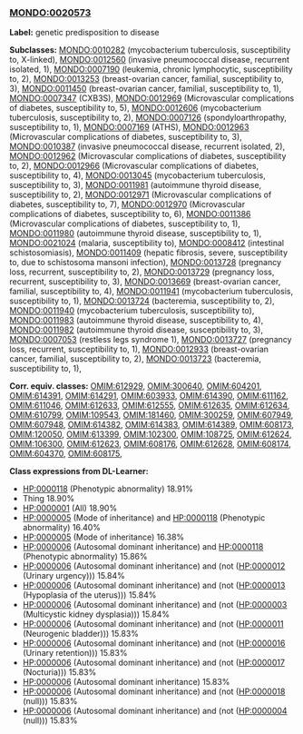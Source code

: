 
### [MONDO:0020573](http://purl.obolibrary.org/obo/MONDO_0020573)
**Label:** genetic predisposition to disease

**Subclasses:** [MONDO:0010282](http://purl.obolibrary.org/obo/MONDO_0010282) (mycobacterium tuberculosis, susceptibility to, X-linked), [MONDO:0012560](http://purl.obolibrary.org/obo/MONDO_0012560) (invasive pneumococcal disease, recurrent isolated, 1), [MONDO:0007190](http://purl.obolibrary.org/obo/MONDO_0007190) (leukemia, chronic lymphocytic, susceptibility to, 2), [MONDO:0013253](http://purl.obolibrary.org/obo/MONDO_0013253) (breast-ovarian cancer, familial, susceptibility to, 3), [MONDO:0011450](http://purl.obolibrary.org/obo/MONDO_0011450) (breast-ovarian cancer, familial, susceptibility to, 1), [MONDO:0007347](http://purl.obolibrary.org/obo/MONDO_0007347) (CXB3S), [MONDO:0012969](http://purl.obolibrary.org/obo/MONDO_0012969) (Microvascular complications of diabetes, susceptibility to, 5), [MONDO:0012606](http://purl.obolibrary.org/obo/MONDO_0012606) (mycobacterium tuberculosis, susceptibility to, 2), [MONDO:0007126](http://purl.obolibrary.org/obo/MONDO_0007126) (spondyloarthropathy, susceptibility to, 1), [MONDO:0007169](http://purl.obolibrary.org/obo/MONDO_0007169) (ATHS), [MONDO:0012963](http://purl.obolibrary.org/obo/MONDO_0012963) (Microvascular complications of diabetes, susceptibility to, 3), [MONDO:0010387](http://purl.obolibrary.org/obo/MONDO_0010387) (invasive pneumococcal disease, recurrent isolated, 2), [MONDO:0012962](http://purl.obolibrary.org/obo/MONDO_0012962) (Microvascular complications of diabetes, susceptibility to, 2), [MONDO:0012966](http://purl.obolibrary.org/obo/MONDO_0012966) (Microvascular complications of diabetes, susceptibility to, 4), [MONDO:0013045](http://purl.obolibrary.org/obo/MONDO_0013045) (mycobacterium tuberculosis, susceptibility to, 3), [MONDO:0011981](http://purl.obolibrary.org/obo/MONDO_0011981) (autoimmune thyroid disease, susceptibility to, 2), [MONDO:0012971](http://purl.obolibrary.org/obo/MONDO_0012971) (Microvascular complications of diabetes, susceptibility to, 7), [MONDO:0012970](http://purl.obolibrary.org/obo/MONDO_0012970) (Microvascular complications of diabetes, susceptibility to, 6), [MONDO:0011386](http://purl.obolibrary.org/obo/MONDO_0011386) (Microvascular complications of diabetes, susceptibility to, 1), [MONDO:0011980](http://purl.obolibrary.org/obo/MONDO_0011980) (autoimmune thyroid disease, susceptibility to, 1), [MONDO:0021024](http://purl.obolibrary.org/obo/MONDO_0021024) (malaria, susceptibility to), [MONDO:0008412](http://purl.obolibrary.org/obo/MONDO_0008412) (intestinal schistosomiasis), [MONDO:0011409](http://purl.obolibrary.org/obo/MONDO_0011409) (hepatic fibrosis, severe, susceptibility to, due to schistosoma mansoni infection), [MONDO:0013728](http://purl.obolibrary.org/obo/MONDO_0013728) (pregnancy loss, recurrent, susceptibility to, 2), [MONDO:0013729](http://purl.obolibrary.org/obo/MONDO_0013729) (pregnancy loss, recurrent, susceptibility to, 3), [MONDO:0013669](http://purl.obolibrary.org/obo/MONDO_0013669) (breast-ovarian cancer, familial, susceptibility to, 4), [MONDO:0011941](http://purl.obolibrary.org/obo/MONDO_0011941) (mycobacterium tuberculosis, susceptibility to, 1), [MONDO:0013724](http://purl.obolibrary.org/obo/MONDO_0013724) (bacteremia, susceptibility to, 2), [MONDO:0011940](http://purl.obolibrary.org/obo/MONDO_0011940) (mycobacterium tuberculosis, susceptibility to), [MONDO:0011983](http://purl.obolibrary.org/obo/MONDO_0011983) (autoimmune thyroid disease, susceptibility to, 4), [MONDO:0011982](http://purl.obolibrary.org/obo/MONDO_0011982) (autoimmune thyroid disease, susceptibility to, 3), [MONDO:0007053](http://purl.obolibrary.org/obo/MONDO_0007053) (restless legs syndrome 1), [MONDO:0013727](http://purl.obolibrary.org/obo/MONDO_0013727) (pregnancy loss, recurrent, susceptibility to, 1), [MONDO:0012933](http://purl.obolibrary.org/obo/MONDO_0012933) (breast-ovarian cancer, familial, susceptibility to, 2), [MONDO:0013723](http://purl.obolibrary.org/obo/MONDO_0013723) (bacteremia, susceptibility to, 1), 

**Corr. equiv. classes:** [OMIM:612929](http://purl.obolibrary.org/obo/OMIM_612929), [OMIM:300640](http://purl.obolibrary.org/obo/OMIM_300640), [OMIM:604201](http://purl.obolibrary.org/obo/OMIM_604201), [OMIM:614391](http://purl.obolibrary.org/obo/OMIM_614391), [OMIM:614291](http://purl.obolibrary.org/obo/OMIM_614291), [OMIM:603933](http://purl.obolibrary.org/obo/OMIM_603933), [OMIM:614390](http://purl.obolibrary.org/obo/OMIM_614390), [OMIM:611162](http://purl.obolibrary.org/obo/OMIM_611162), [OMIM:611046](http://purl.obolibrary.org/obo/OMIM_611046), [OMIM:612633](http://purl.obolibrary.org/obo/OMIM_612633), [OMIM:612555](http://purl.obolibrary.org/obo/OMIM_612555), [OMIM:612635](http://purl.obolibrary.org/obo/OMIM_612635), [OMIM:612634](http://purl.obolibrary.org/obo/OMIM_612634), [OMIM:610799](http://purl.obolibrary.org/obo/OMIM_610799), [OMIM:109543](http://purl.obolibrary.org/obo/OMIM_109543), [OMIM:181460](http://purl.obolibrary.org/obo/OMIM_181460), [OMIM:300259](http://purl.obolibrary.org/obo/OMIM_300259), [OMIM:607949](http://purl.obolibrary.org/obo/OMIM_607949), [OMIM:607948](http://purl.obolibrary.org/obo/OMIM_607948), [OMIM:614382](http://purl.obolibrary.org/obo/OMIM_614382), [OMIM:614383](http://purl.obolibrary.org/obo/OMIM_614383), [OMIM:614389](http://purl.obolibrary.org/obo/OMIM_614389), [OMIM:608173](http://purl.obolibrary.org/obo/OMIM_608173), [OMIM:120050](http://purl.obolibrary.org/obo/OMIM_120050), [OMIM:613399](http://purl.obolibrary.org/obo/OMIM_613399), [OMIM:102300](http://purl.obolibrary.org/obo/OMIM_102300), [OMIM:108725](http://purl.obolibrary.org/obo/OMIM_108725), [OMIM:612624](http://purl.obolibrary.org/obo/OMIM_612624), [OMIM:106300](http://purl.obolibrary.org/obo/OMIM_106300), [OMIM:612623](http://purl.obolibrary.org/obo/OMIM_612623), [OMIM:608176](http://purl.obolibrary.org/obo/OMIM_608176), [OMIM:612628](http://purl.obolibrary.org/obo/OMIM_612628), [OMIM:608174](http://purl.obolibrary.org/obo/OMIM_608174), [OMIM:604370](http://purl.obolibrary.org/obo/OMIM_604370), [OMIM:608175](http://purl.obolibrary.org/obo/OMIM_608175), 

**Class expressions from DL-Learner:**

- [HP:0000118](http://purl.obolibrary.org/obo/HP_0000118) (Phenotypic abnormality) 18.91%
- Thing 18.90%
- [HP:0000001](http://purl.obolibrary.org/obo/HP_0000001) (All) 18.90%
- [HP:0000005](http://purl.obolibrary.org/obo/HP_0000005) (Mode of inheritance) and [HP:0000118](http://purl.obolibrary.org/obo/HP_0000118) (Phenotypic abnormality) 16.40%
- [HP:0000005](http://purl.obolibrary.org/obo/HP_0000005) (Mode of inheritance) 16.38%
- [HP:0000006](http://purl.obolibrary.org/obo/HP_0000006) (Autosomal dominant inheritance) and [HP:0000118](http://purl.obolibrary.org/obo/HP_0000118) (Phenotypic abnormality) 15.86%
- [HP:0000006](http://purl.obolibrary.org/obo/HP_0000006) (Autosomal dominant inheritance) and (not ([HP:0000012](http://purl.obolibrary.org/obo/HP_0000012) (Urinary urgency))) 15.84%
- [HP:0000006](http://purl.obolibrary.org/obo/HP_0000006) (Autosomal dominant inheritance) and (not ([HP:0000013](http://purl.obolibrary.org/obo/HP_0000013) (Hypoplasia of the uterus))) 15.84%
- [HP:0000006](http://purl.obolibrary.org/obo/HP_0000006) (Autosomal dominant inheritance) and (not ([HP:0000003](http://purl.obolibrary.org/obo/HP_0000003) (Multicystic kidney dysplasia))) 15.84%
- [HP:0000006](http://purl.obolibrary.org/obo/HP_0000006) (Autosomal dominant inheritance) and (not ([HP:0000011](http://purl.obolibrary.org/obo/HP_0000011) (Neurogenic bladder))) 15.83%
- [HP:0000006](http://purl.obolibrary.org/obo/HP_0000006) (Autosomal dominant inheritance) and (not ([HP:0000016](http://purl.obolibrary.org/obo/HP_0000016) (Urinary retention))) 15.83%
- [HP:0000006](http://purl.obolibrary.org/obo/HP_0000006) (Autosomal dominant inheritance) and (not ([HP:0000017](http://purl.obolibrary.org/obo/HP_0000017) (Nocturia))) 15.83%
- [HP:0000006](http://purl.obolibrary.org/obo/HP_0000006) (Autosomal dominant inheritance) 15.83%
- [HP:0000006](http://purl.obolibrary.org/obo/HP_0000006) (Autosomal dominant inheritance) and (not ([HP:0000018](http://purl.obolibrary.org/obo/HP_0000018) (null))) 15.83%
- [HP:0000006](http://purl.obolibrary.org/obo/HP_0000006) (Autosomal dominant inheritance) and (not ([HP:0000004](http://purl.obolibrary.org/obo/HP_0000004) (null))) 15.83%


